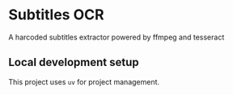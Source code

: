 # Subtitles OCR

A harcoded subtitles extractor powered by ffmpeg and tesseract

## Local development setup

This project uses `uv` for project management.